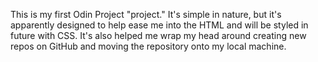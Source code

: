 This is my first Odin Project "project." It's simple in nature, but it's apparently designed to help ease me into the HTML and will be styled in future with CSS. 
It's also helped me wrap my head around creating new repos on GitHub and moving the repository onto my local machine. 